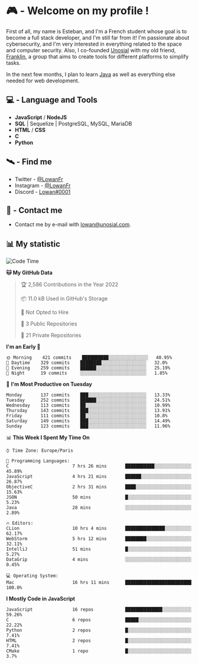 # 🎮 - Welcome on my profile !
First of all, my name is Esteban, and I'm a French student whose goal is to become a full stack developer, and I'm still far from it!
I'm passionate about cybersecurity, and I'm very interested in everything related to the space and computer security.
Also, I co-founded [Unosial](https://github.com/Unosial) with my old friend, [Franklin](https://github.com/AbaFranklin/), a group that aims to create tools for different platforms to simplify tasks. 

In the next few months, I plan to learn [Java](https://www.java.com/) as well as everything else needed for web development.




## 💻 - Language and Tools
- **JavaScript** / **NodeJS**
- **SQL** | Sequelize | PostgreSQL, MySQL, MariaDB
- **HTML** / **CSS**
- **C**
- **Python**

## 🛰️ - Find me

 - Twitter - [@LowanFr](https://twitter.com/LowanFr/)
 - Instagram - [@LowanFr](https://instagram.com/LowanFr)
 - Discord -  [Lowan#0001](https://unosial.bio/Lowan)
 
## 📡 - Contact me
 - Contact me by e-mail with [lowan@unosial.com](mailto:lowan@unosial.com).

## 📊 My statistic
<!--START_SECTION:waka-->
![Code Time](http://img.shields.io/badge/Code%20Time-68%20hrs%2028%20mins-blue)

**🐱 My GitHub Data** 

> 🏆 2,586 Contributions in the Year 2022
 > 
> 📦 11.0 kB Used in GitHub's Storage 
 > 
> 🚫 Not Opted to Hire
 > 
> 📜 3 Public Repositories 
 > 
> 🔑 21 Private Repositories  
 > 
**I'm an Early 🐤** 

```text
🌞 Morning    421 commits    ██████████░░░░░░░░░░░░░░░   40.95% 
🌆 Daytime    329 commits    ████████░░░░░░░░░░░░░░░░░   32.0% 
🌃 Evening    259 commits    ██████░░░░░░░░░░░░░░░░░░░   25.19% 
🌙 Night      19 commits     ░░░░░░░░░░░░░░░░░░░░░░░░░   1.85%

```
📅 **I'm Most Productive on Tuesday** 

```text
Monday       137 commits    ███░░░░░░░░░░░░░░░░░░░░░░   13.33% 
Tuesday      252 commits    ██████░░░░░░░░░░░░░░░░░░░   24.51% 
Wednesday    113 commits    ██░░░░░░░░░░░░░░░░░░░░░░░   10.99% 
Thursday     143 commits    ███░░░░░░░░░░░░░░░░░░░░░░   13.91% 
Friday       111 commits    ██░░░░░░░░░░░░░░░░░░░░░░░   10.8% 
Saturday     149 commits    ███░░░░░░░░░░░░░░░░░░░░░░   14.49% 
Sunday       123 commits    ███░░░░░░░░░░░░░░░░░░░░░░   11.96%

```


📊 **This Week I Spent My Time On** 

```text
⌚︎ Time Zone: Europe/Paris

💬 Programming Languages: 
C                        7 hrs 26 mins       ███████████░░░░░░░░░░░░░░   45.89% 
JavaScript               4 hrs 21 mins       ██████░░░░░░░░░░░░░░░░░░░   26.87% 
ObjectiveC               2 hrs 31 mins       ████░░░░░░░░░░░░░░░░░░░░░   15.63% 
JSON                     50 mins             █░░░░░░░░░░░░░░░░░░░░░░░░   5.23% 
Java                     28 mins             ░░░░░░░░░░░░░░░░░░░░░░░░░   2.89%

🔥 Editors: 
CLion                    10 hrs 4 mins       ███████████████░░░░░░░░░░   62.17% 
WebStorm                 5 hrs 12 mins       ████████░░░░░░░░░░░░░░░░░   32.11% 
IntelliJ                 51 mins             █░░░░░░░░░░░░░░░░░░░░░░░░   5.27% 
DataGrip                 4 mins              ░░░░░░░░░░░░░░░░░░░░░░░░░   0.45%

💻 Operating System: 
Mac                      16 hrs 11 mins      █████████████████████████   100.0%

```

**I Mostly Code in JavaScript** 

```text
JavaScript               16 repos            ██████████████░░░░░░░░░░░   59.26% 
C                        6 repos             █████░░░░░░░░░░░░░░░░░░░░   22.22% 
Python                   2 repos             █░░░░░░░░░░░░░░░░░░░░░░░░   7.41% 
HTML                     2 repos             █░░░░░░░░░░░░░░░░░░░░░░░░   7.41% 
CMake                    1 repo              █░░░░░░░░░░░░░░░░░░░░░░░░   3.7%

```



<!--END_SECTION:waka-->
